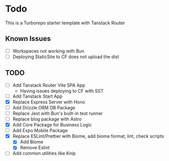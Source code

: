 # Todo

This is a Turborepo starter template with Tanstack Router

## Known Issues

- [ ] Workspaces not working with Bun
- [ ] Deploying StaticSite to CF does not upload the dist

## TODO

- [ ] Add Tanstack Router Vite SPA App
  - Having issues deploying to CF with SST
- [ ] Add Tanstack Start App
- [x] Replace Express Server with Hono
- [ ] Add Drizzle ORM DB Package
- [ ] Replace Jest with Bun's built-in test runner
- [ ] Replace blog package with Astro
- [x] Add Core Package for Business Logic
- [ ] Add Expo Mobile Package
- [x] Replace ESLint/Prettier with Biome, add biome format, lint, check scripts
  - [x] Add Biome
  - [x] Remove Eslint
- [ ] Add common utilities like Knip

